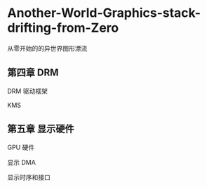 # Another-World-Graphics-stack-drifting-from-Zero

从零开始的的异世界图形漂流


## 第四章 DRM

DRM 驱动框架

KMS

## 第五章 显示硬件

GPU 硬件

显示 DMA

显示时序和接口


